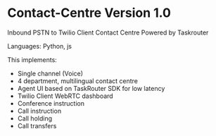 # Contact-Centre Version 1.0

Inbound PSTN to Twilio Client Contact Centre Powered by Taskrouter 

Languages: Python, js

This implements:

- Single channel (Voice)
- 4 department, multilingual contact centre
- Agent UI based on TaskRouter SDK for low latency
- Twilio Client WebRTC dashboard
- Conference instruction
- Call instruction
- Call holding
- Call transfers


